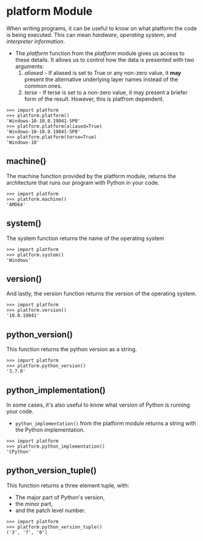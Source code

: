 # platform Module

When writing programs, it can be useful to know on what platform the code is being executed. This can mean _hardware_, _operating system_, and _interpreter information_.
* The _platform_ function from the _platform_ module gives us access to these details. It allows us to control how the data is presented with two arguments:
    1. _aliased_ - If aliased is set to True or any non-zero value, it **may** present the alternative underlying layer names instead of the common ones. 
    2. _terse_ - If terse is set to a non-zero value, it may present a briefer form of the result. However, this is platfrom dependent.
```
>>> import platform
>>> platform.platform()
'Windows-10-10.0.19041-SP0'
>>> platform.platform(aliased=True)
'Windows-10-10.0.19041-SP0'
>>> platform.platform(terse=True)
'Windows-10'
```
## machine()
The machine function provided by the platform module, returns the architecture that runs our program with Python in your code.

```
>>> import platform
>>> platform.machine()
'AMD64'
```
## system()
The system function returns the name of the operating system

```
>>> import platform
>>> platform.system()
'Windows'
```

## version()
And lastly, the version function returns the version of the operating system. 
```
>>> import platform
>>> platform.version()
'10.0.19041' 
```
## python_version()
This function returns the python version as a string.
```
>>> import platform
>>> platform.python_version()
'3.7.0'
```
## python_implementation()

In some cases, it's also useful to know what version of Python is running your code. 
* `python_implementation()` from the platform module returns a string with the Python implementation.

```
>>> import platform
>>> platform.python_implementation()
'CPython'
```
## python_version_tuple()
This function returns a three element tuple, with:
* The major part of Python's version,
* the minor part,
* and the patch level number.

```
>>> import platform
>>> platform.python_version_tuple()
('3', '7', '0')
```